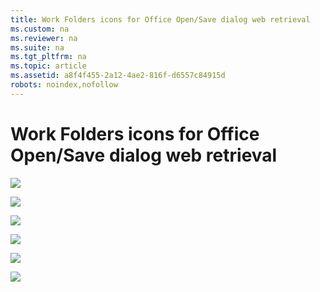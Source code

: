 ```yaml
---
title: Work Folders icons for Office Open/Save dialog web retrieval
ms.custom: na
ms.reviewer: na
ms.suite: na
ms.tgt_pltfrm: na
ms.topic: article
ms.assetid: a8f4f455-2a12-4ae2-816f-d6557c84915d
robots: noindex,nofollow
---
```

# Work Folders icons for Office Open/Save dialog web retrieval
![](../Image/Work-Folders-Icon_16.png)  
  
![](../Image/Work-Folders-Icon_20.png)  
  
![](../Image/Work-Folders-Icon_24.png)  
  
![](../Image/Work-Folders-Icon_32.png)  
  
![](../Image/Work-Folders-Icon_40.png)  
  
![](../Image/Work-Folders-Icon_48.png)  
  
